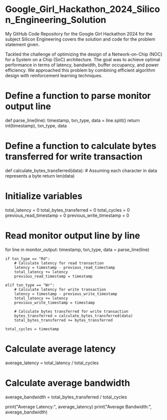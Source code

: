 # Google_Girl_Hackathon_2024_Silicon_Engineering_Solution

My GitHub Code Repository for the Google Girl Hackathon 2024 for the subject Silicon Engineering covers the solution and code for the problem statement given.

Tackled the challenge of optimizing the design of a Network-on-Chip (NOC) for a System on a Chip (SoC) architecture. The goal was to achieve optimal performance in terms of latency, bandwidth, buffer occupancy, and power efficiency. We approached this problem by combining efficient algorithm design with reinforcement learning techniques.


# Define a function to parse monitor output line
def parse_line(line):
    timestamp, txn_type, data = line.split()
    return int(timestamp), txn_type, data

# Define a function to calculate bytes transferred for write transaction
def calculate_bytes_transferred(data):
    # Assuming each character in data represents a byte
    return len(data)

# Initialize variables
total_latency = 0
total_bytes_transferred = 0
total_cycles = 0
previous_read_timestamp = 0
previous_write_timestamp = 0

# Read monitor output line by line
for line in monitor_output:
    timestamp, txn_type, data = parse_line(line)
    
    if txn_type == "Rd":
        # Calculate latency for read transaction
        latency = timestamp - previous_read_timestamp
        total_latency += latency
        previous_read_timestamp = timestamp
        
    elif txn_type == "Wr":
        # Calculate latency for write transaction
        latency = timestamp - previous_write_timestamp
        total_latency += latency
        previous_write_timestamp = timestamp
        
        # Calculate bytes transferred for write transaction
        bytes_transferred = calculate_bytes_transferred(data)
        total_bytes_transferred += bytes_transferred
        
    total_cycles = timestamp

# Calculate average latency
average_latency = total_latency / total_cycles

# Calculate average bandwidth
average_bandwidth = total_bytes_transferred / total_cycles

print("Average Latency:", average_latency)
print("Average Bandwidth:", average_bandwidth)

